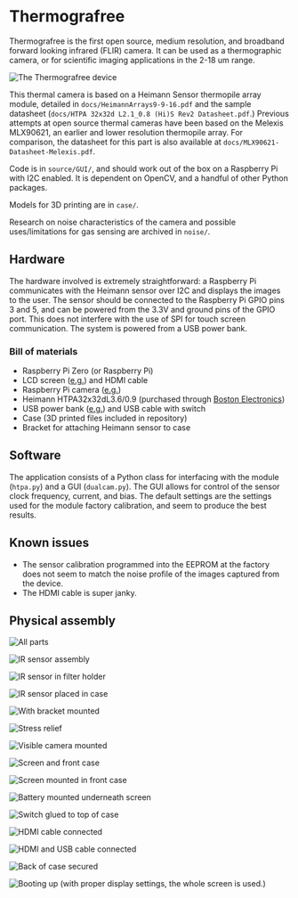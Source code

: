 # Thermografree

Thermografree is the first open source, medium resolution, and broadband forward looking infrared (FLIR) camera. It can be used as a thermographic camera, or for scientific imaging applications in the 2-18 um range.

![The Thermografree device](/docs/images/demo.jpg?raw=true)

This thermal camera is based on a Heimann Sensor thermopile array module, detailed in ```docs/HeimannArrays9-9-16.pdf``` and the sample datasheet (```docs/HTPA 32x32d L2.1_0.8 (Hi)S Rev2 Datasheet.pdf```.) Previous attempts at open source thermal cameras have been based on the Melexis MLX90621, an earlier and lower resolution thermopile array. For comparison, the datasheet for this part is also available at ```docs/MLX90621-Datasheet-Melexis.pdf```.

Code is in ```source/GUI/```, and should work out of the box on a Raspberry Pi with I2C enabled. It is dependent on OpenCV, and a handful of other Python packages.

Models for 3D printing are in ```case/```.

Research on noise characteristics of the camera and possible uses/limitations for gas sensing are archived in ```noise/```.

## Hardware

The hardware involved is extremely straightforward: a Raspberry Pi communicates with the Heimann sensor over I2C and displays the images to the user. The sensor should be connected to the Raspberry Pi GPIO pins 3 and 5, and can be powered from the 3.3V and ground pins of the GPIO port. This does not interfere with the use of SPI for touch screen communication. The system is powered from a USB power bank.

### Bill of materials

* Raspberry Pi Zero (or Raspberry Pi)
* LCD screen ([e.g.](https://www.amazon.com/SunFounder-Monitor-Display-800X480-Raspberry/dp/B01HXSFIH6)) and HDMI cable
* Raspberry Pi camera ([e.g.](https://www.amazon.com/dp/B01LY05LOE/ref=sr_ph_1?ie=UTF8&qid=1485905985&sr=sr-1&keywords=raspberry+pi+camera+zero))
* Heimann HTPA32x32dL3.6/0.9 (purchased through [Boston Electronics](http://www.boselec.com/))
* USB power bank ([e.g.](https://www.amazon.com/Anker-bar-Sized-Portable-High-Speed-Technology/dp/B00P7N0320/ref=sr_1_5?ie=UTF8&qid=1485906277&sr=8-5&keywords=anker+power+bank)) and USB cable with switch
* Case (3D printed files included in repository)
* Bracket for attaching Heimann sensor to case

## Software

The application consists of a Python class for interfacing with the module (```htpa.py```) and a GUI (```dualcam.py```). The GUI allows for control of the sensor clock frequency, current, and bias. The default settings are the settings used for the module factory calibration, and seem to produce the best results.

## Known issues

* The sensor calibration programmed into the EEPROM at the factory does not seem to match the noise profile of the images captured from the device.
* The HDMI cable is super janky.

## Physical assembly

![All parts](/docs/images/DSC01492.JPG?raw=true)

![IR sensor assembly](/docs/images/DSC01496.JPG?raw=true)

![IR sensor in filter holder](/docs/images/DSC01499.JPG?raw=true)

![IR sensor placed in case](/docs/images/DSC01504.JPG?raw=true)

![With bracket mounted](/docs/images/DSC01506.JPG?raw=true)

![Stress relief](/docs/images/DSC01509.JPG?raw=true)

![Visible camera mounted](/docs/images/DSC01514.JPG?raw=true)

![Screen and front case](/docs/images/DSC01517.JPG?raw=true)

![Screen mounted in front case](/docs/images/DSC01521.JPG?raw=true)

![Battery mounted underneath screen](/docs/images/DSC01523.JPG?raw=true)

![Switch glued to top of case](/docs/images/DSC01525.JPG?raw=true)

![HDMI cable connected](/docs/images/DSC01531-alt.jpg?raw=true)

![HDMI and USB cable connected](/docs/images/DSC01532-alt.jpg?raw=true)

![Back of case secured](/docs/images/DSC01536.JPG?raw=true)

![Booting up (with proper display settings, the whole screen is used.)](/docs/images/DSC01538.JPG?raw=true)
